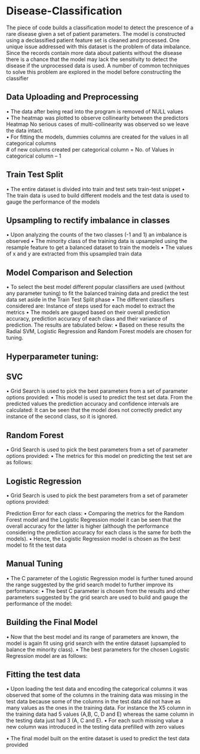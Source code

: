 # Disease-Classification
The piece of code builds a classification model to detect the prescence of a rare disease given a set of patient parameters. The model is constructed using a declassified patient feature set is cleaned and processed. One unique issue addressed with this dataset is the problem of data imbalance. Since the records contain more data about patients without the disease there is a chance that the model may lack the sensitivity to detect the disease if the unprocessed data is used. A number of common techniques to solve this problem are explored in the model before constructing the classifier

## Data Uploading and Preprocessing
• The data after being read into the program is removed of NULL values  
• The heatmap was plotted to observe collinearity between the predictors
Heatmap
No serious cases of multi-collinearity was observed so we leave the data intact.  
• For fitting the models, dummies columns are created for the values in all categorical columns  
\# of new columns created per categorical column = No. of Values in categorical column – 1

## Train Test Split
• The entire dataset is divided into train and test sets
train-test snippet
• The train data is used to build different models and the test data is used to gauge the
performance of the models

## Upsampling to rectify imbalance in classes
• Upon analyzing the counts of the two classes (-1 and 1) an imbalance is observed
• The minority class of the training data is upsampled using the resample feature to get a
balanced dataset to train the models
• The values of x and y are extracted from this upsampled train data

## Model Comparison and Selection
• To select the best model different popular classifiers are used (without any parameter
tuning) to fit the balanced training data and predict the test data set aside in the Train
Test Split phase
• The different classifiers considered are:
Instance of steps used for each model to extract the metrics
• The models are gauged based on their overall prediction accuracy, prediction accuracy
of each class and their variance of prediction. The results are tabulated below:
• Based on these results the Radial SVM, Logistic Regression and Random Forest models
are chosen for tuning.

## Hyperparameter tuning:
## SVC
• Grid Search is used to pick the best parameters from a set of parameter options
provided:
• This model is used to predict the test set data. From the predicted values the prediction
accuracy and confidence intervals are calculated:
It can be seen that the model does not correctly predict any instance of the second
class, so it is ignored.

## Random Forest
• Grid Search is used to pick the best parameters from a set of parameter options
provided:
• The metrics for this model on predicting the test set are as follows:

## Logistic Regression
• Grid Search is used to pick the best parameters from a set of parameter options
provided:

Prediction Error for each class:
• Comparing the metrics for the Random Forest model and the Logistic Regression model
it can be seen that the overall accuracy for the latter is higher (although the
performance considering the prediction accuracy for each class is the same for both the
models).
• Hence, the Logistic Regression model is chosen as the best model to fit the test data

## Manual Tuning
• The C parameter of the Logistic Regression model is further tuned around the range
suggested by the grid search model to further improve its performance:
• The best C parameter is chosen from the results and other parameters suggested by the
grid search are used to build and gauge the performance of the model:

## Building the Final Model
• Now that the best model and its range of parameters are known, the model is again fit
using grid search with the entire dataset (upsampled to balance the minority class).
• The best parameters for the chosen Logistic Regression model are as follows:

## Fitting the test data
• Upon loading the test data and encoding the categorical columns it was observed that
some of the columns in the training data was missing in the test data because some of
the columns in the test data did not have as many values as the ones in the training
data. For instance the X5 column in the training data had 5 values (A,B, C, D and E)
whereas the same column in the testing data just had 3 (A, C and E).
• For each such missing value a new column was introduced in the testing data prefilled
with zero values

• The final model built on the entire dataset is used to predict the test data provided
